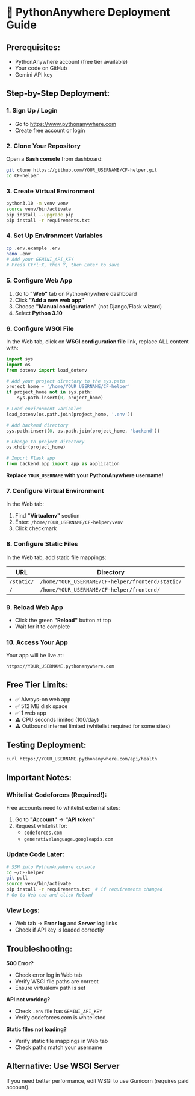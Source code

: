 # 🐍 PythonAnywhere Deployment Guide

## Prerequisites:
- PythonAnywhere account (free tier available)
- Your code on GitHub
- Gemini API key

## Step-by-Step Deployment:

### 1. **Sign Up / Login**
- Go to https://www.pythonanywhere.com
- Create free account or login

### 2. **Clone Your Repository**
Open a **Bash console** from dashboard:
```bash
git clone https://github.com/YOUR_USERNAME/CF-helper.git
cd CF-helper
```

### 3. **Create Virtual Environment**
```bash
python3.10 -m venv venv
source venv/bin/activate
pip install --upgrade pip
pip install -r requirements.txt
```

### 4. **Set Up Environment Variables**
```bash
cp .env.example .env
nano .env
# Add your GEMINI_API_KEY
# Press Ctrl+X, then Y, then Enter to save
```

### 5. **Configure Web App**
1. Go to **"Web"** tab on PythonAnywhere dashboard
2. Click **"Add a new web app"**
3. Choose **"Manual configuration"** (not Django/Flask wizard)
4. Select **Python 3.10**

### 6. **Configure WSGI File**
In the Web tab, click on **WSGI configuration file** link, replace ALL content with:

```python
import sys
import os
from dotenv import load_dotenv

# Add your project directory to the sys.path
project_home = '/home/YOUR_USERNAME/CF-helper'
if project_home not in sys.path:
    sys.path.insert(0, project_home)

# Load environment variables
load_dotenv(os.path.join(project_home, '.env'))

# Add backend directory
sys.path.insert(0, os.path.join(project_home, 'backend'))

# Change to project directory
os.chdir(project_home)

# Import Flask app
from backend.app import app as application
```

**Replace `YOUR_USERNAME` with your PythonAnywhere username!**

### 7. **Configure Virtual Environment**
In the Web tab:
1. Find **"Virtualenv"** section
2. Enter: `/home/YOUR_USERNAME/CF-helper/venv`
3. Click checkmark

### 8. **Configure Static Files**
In the Web tab, add static file mappings:

| URL | Directory |
|-----|-----------|
| `/static/` | `/home/YOUR_USERNAME/CF-helper/frontend/static/` |
| `/` | `/home/YOUR_USERNAME/CF-helper/frontend/` |

### 9. **Reload Web App**
- Click the green **"Reload"** button at top
- Wait for it to complete

### 10. **Access Your App**
Your app will be live at:
```
https://YOUR_USERNAME.pythonanywhere.com
```

## Free Tier Limits:
- ✅ Always-on web app
- ✅ 512 MB disk space
- ✅ 1 web app
- ⚠️ CPU seconds limited (100/day)
- ⚠️ Outbound internet limited (whitelist required for some sites)

## Testing Deployment:
```bash
curl https://YOUR_USERNAME.pythonanywhere.com/api/health
```

## Important Notes:

### Whitelist Codeforces (Required!):
Free accounts need to whitelist external sites:
1. Go to **"Account"** → **"API token"**
2. Request whitelist for:
   - `codeforces.com`
   - `generativelanguage.googleapis.com`

### Update Code Later:
```bash
# SSH into PythonAnywhere console
cd ~/CF-helper
git pull
source venv/bin/activate
pip install -r requirements.txt  # if requirements changed
# Go to Web tab and click Reload
```

### View Logs:
- Web tab → **Error log** and **Server log** links
- Check if API key is loaded correctly

## Troubleshooting:

**500 Error?**
- Check error log in Web tab
- Verify WSGI file paths are correct
- Ensure virtualenv path is set

**API not working?**
- Check `.env` file has `GEMINI_API_KEY`
- Verify codeforces.com is whitelisted

**Static files not loading?**
- Verify static file mappings in Web tab
- Check paths match your username

## Alternative: Use WSGI Server
If you need better performance, edit WSGI to use Gunicorn (requires paid account).

